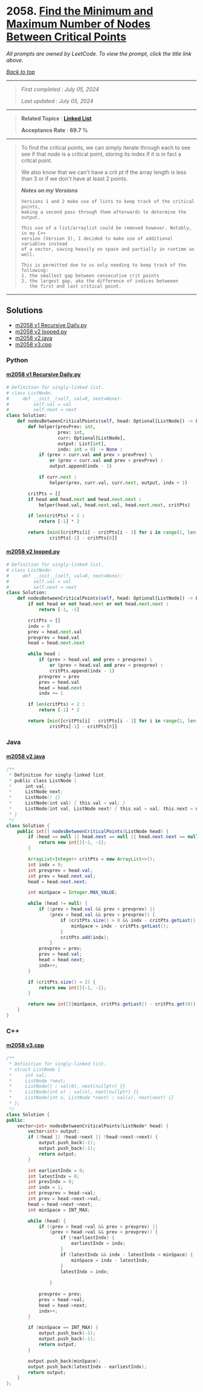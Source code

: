 # 2058. [Find the Minimum and Maximum Number of Nodes Between Critical Points](<https://leetcode.com/problems/find-the-minimum-and-maximum-number-of-nodes-between-critical-points>)

*All prompts are owned by LeetCode. To view the prompt, click the title link above.*

*[Back to top](<../README.md>)*

------

> *First completed : July 05, 2024*
>
> *Last updated : July 05, 2024*

------

> **Related Topics** : **[Linked List](<by_topic/Linked List.md>)**
>
> **Acceptance Rate** : **69.7 %**

------

> To find the critical points, we can simply iterate through each to see see if that node is a critical point, storing its index if it is in fact a critcal point.
> 
> We also know that we can't have a crit pt if the array length is less than 3 or if we don't have at least 2 points.
> 
> 
> ***Notes on my Versions***
> ```
> Versions 1 and 2 make use of lists to keep track of the critical points, 
> making a second pass through them afterwards to determine the output.
> 
> This use of a list/arraylist could be removed however. Notably, in my C++ 
> version (Version 3), I decided to make use of additional variables instead
> of a vector, saving heavily on space and partially in runtime as well.
> 
> This is permitted due to us only needing to keep track of the following:
> 1. the smallest gap between consecutive crit points
> 2. the largest gap, aka the difference of indices betweeen
>    the first and last critical point.
> ```

------

## Solutions

- [m2058 v1 Recursive Daily.py](<../my-submissions/m2058 v1 Recursive Daily.py>)
- [m2058 v2 looped.py](<../my-submissions/m2058 v2 looped.py>)
- [m2058 v2.java](<../my-submissions/m2058 v2.java>)
- [m2058 v3.cpp](<../my-submissions/m2058 v3.cpp>)
### Python
#### [m2058 v1 Recursive Daily.py](<../my-submissions/m2058 v1 Recursive Daily.py>)
```Python
# Definition for singly-linked list.
# class ListNode:
#     def __init__(self, val=0, next=None):
#         self.val = val
#         self.next = next
class Solution:
    def nodesBetweenCriticalPoints(self, head: Optional[ListNode]) -> List[int]:
        def helper(prevPrev: int, 
                   prev: int, 
                   curr: Optional[ListNode], 
                   output: List[int],
                   indx: int = 0) -> None :
            if (prev > curr.val and prev > prevPrev) \
                or (prev < curr.val and prev < prevPrev) :
                output.append(indx - 1)

            if curr.next :
                helper(prev, curr.val, curr.next, output, indx + 1)

        critPts = []
        if head and head.next and head.next.next :
            helper(head.val, head.next.val, head.next.next, critPts)

        if len(critPts) < 2 :
            return [-1] * 2

        return [min([critPts[i] - critPts[i - 1] for i in range(1, len(critPts))]),
                critPts[-1] - critPts[0]]
```

#### [m2058 v2 looped.py](<../my-submissions/m2058 v2 looped.py>)
```Python
# Definition for singly-linked list.
# class ListNode:
#     def __init__(self, val=0, next=None):
#         self.val = val
#         self.next = next
class Solution:
    def nodesBetweenCriticalPoints(self, head: Optional[ListNode]) -> List[int]:
        if not head or not head.next or not head.next.next :
            return [-1, -1]

        critPts = []
        indx = 0
        prev = head.next.val
        prevprev = head.val
        head = head.next.next

        while head :
            if (prev > head.val and prev > prevprev) \
                or (prev < head.val and prev < prevprev) :
                critPts.append(indx - 1)
            prevprev = prev
            prev = head.val
            head = head.next
            indx += 1

        if len(critPts) < 2 :
            return [-1] * 2

        return [min([critPts[i] - critPts[i - 1] for i in range(1, len(critPts))]),
                critPts[-1] - critPts[0]]
```

### Java
#### [m2058 v2.java](<../my-submissions/m2058 v2.java>)
```Java
/**
 * Definition for singly-linked list.
 * public class ListNode {
 *     int val;
 *     ListNode next;
 *     ListNode() {}
 *     ListNode(int val) { this.val = val; }
 *     ListNode(int val, ListNode next) { this.val = val; this.next = next; }
 * }
 */
class Solution {
    public int[] nodesBetweenCriticalPoints(ListNode head) {
        if (head == null || head.next == null || head.next.next == null) {
            return new int[]{-1, -1};
        }

        ArrayList<Integer> critPts = new ArrayList<>();
        int indx = 0;
        int prevprev = head.val;
        int prev = head.next.val;
        head = head.next.next;

        int minSpace = Integer.MAX_VALUE;

        while (head != null) {
            if ((prev > head.val && prev > prevprev) ||
                (prev < head.val && prev < prevprev)) {
                    if (critPts.size() > 0 && indx - critPts.getLast() < minSpace) {
                        minSpace = indx - critPts.getLast();
                    }
                    critPts.add(indx);
                }
            prevprev = prev;
            prev = head.val;
            head = head.next;
            indx++;
        }

        if (critPts.size() < 2) {
            return new int[]{-1, -1};
        }

        return new int[]{minSpace, critPts.getLast() - critPts.get(0)};
    }
}
```

### C++
#### [m2058 v3.cpp](<../my-submissions/m2058 v3.cpp>)
```C++
/**
 * Definition for singly-linked list.
 * struct ListNode {
 *     int val;
 *     ListNode *next;
 *     ListNode() : val(0), next(nullptr) {}
 *     ListNode(int x) : val(x), next(nullptr) {}
 *     ListNode(int x, ListNode *next) : val(x), next(next) {}
 * };
 */
class Solution {
public:
    vector<int> nodesBetweenCriticalPoints(ListNode* head) {
        vector<int> output;
        if (!head || !head->next || !head->next->next) {
            output.push_back(-1);
            output.push_back(-1);
            return output;
        }

        int earliestIndx = 0;
        int latestIndx = 0;
        int prevIndx = 0;
        int indx = 1;
        int prevprev = head->val;
        int prev = head->next->val;
        head = head->next->next;
        int minSpace = INT_MAX;

        while (head) {
            if ((prev > head->val && prev > prevprev) ||
                (prev < head->val && prev < prevprev)) {
                    if (!earliestIndx) {
                        earliestIndx = indx;
                    }
                    if (latestIndx && indx - latestIndx < minSpace) {
                        minSpace = indx - latestIndx;
                    }
                    latestIndx = indx;
                    
                }
            
            prevprev = prev;
            prev = head->val;
            head = head->next;
            indx++;
        }

        if (minSpace == INT_MAX) {
            output.push_back(-1);
            output.push_back(-1);
            return output;
        }

        output.push_back(minSpace);
        output.push_back(latestIndx - earliestIndx);
        return output;
    }
};
```


